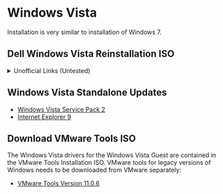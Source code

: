 # Windows Vista

Installation is very similar to installation of Windows 7.

## Dell Windows Vista Reinstallation ISO

<details>
  <summary>Unofficial Links (Untested)</summary>

Unofficially a copy of the Dell Windows Vista ISO appears to be listed here:

* [Dell Windows Vista Business 64 Bit SP1](https://archive.org/details/Reinstallation_DVD_Windows_Vista_Business_64Bit_SP1_H207H_Dell_2008)
* [Dell Windows Vista Home Premium 64 Bit SP1](https://archive.org/details/vistasp1homepremiumn069h)

* [Dell Windows Vista Business 32 Bit SP1](https://archive.org/details/windows-vista-business-sp-1-dell-oem-32bit)
* [Dell Windows Vista Home Basic 32 Bit SP1](https://archive.org/details/WindowsVistaHomeBasicwithServicePack1x86DellOEM)
* [Dell Windows Vista Home Premium 32 Bit SP1](https://archive.org/details/Dell_OEM_Windows_Vista_Home_Premium_32Bit_Reinstall_DVD_2007_Eng)
* [Dell Windows Vista Ultimate 32 Bit SP1](https://archive.org/details/vista-sp-1-ultimate)

</details>

## Windows Vista Standalone Updates

* [Windows Vista Service Pack 2](https://www.softpedia.com/get/Others/Signatures-Updates/Windows-Vista-Service-Pack-2.shtml)
* [Internet Explorer 9](https://www.softpedia.com/get/Internet/Browsers/Internet-Explorer-9.shtml)

## Download VMware Tools ISO

The Windows Vista drivers for the Windows Vista Guest are contained in the VMware Tools Installation ISO. VMware tools for legacy versions of Windows needs to be downloaded from VMware separately:

* [VMware Tools Version 11.0.6](https://packages.vmware.com/tools/releases/11.0.6/windows/)